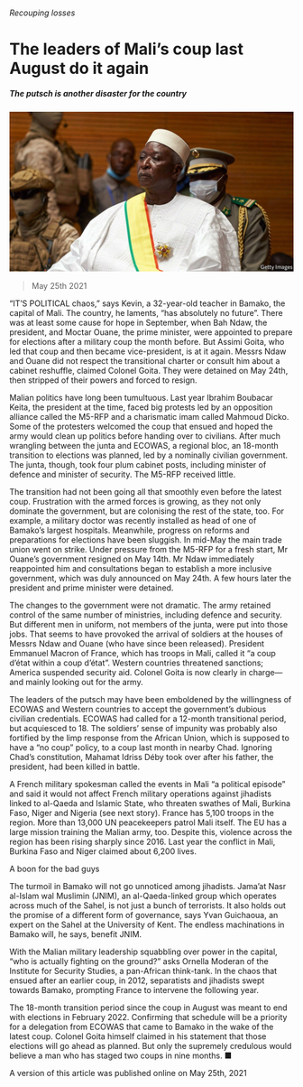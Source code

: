 ###### Recouping losses

# The leaders of Mali’s coup last August do it again 

##### The putsch is another disaster for the country 

![image](images/20210529_map504.jpg) 

> May 25th 2021 

“IT’S POLITICAL chaos,” says Kevin, a 32-year-old teacher in Bamako, the capital of Mali. The country, he laments, “has absolutely no future”. There was at least some cause for hope in September, when Bah Ndaw, the president, and Moctar Ouane, the prime minister, were appointed to prepare for elections after a military coup the month before. But Assimi Goita, who led that coup and then became vice-president, is at it again. Messrs Ndaw and Ouane did not respect the transitional charter or consult him about a cabinet reshuffle, claimed Colonel Goita. They were detained on May 24th, then stripped of their powers and forced to resign.

Malian politics have long been tumultuous. Last year Ibrahim Boubacar Keita, the president at the time, faced big protests led by an opposition alliance called the M5-RFP and a charismatic imam called Mahmoud Dicko. Some of the protesters welcomed the coup that ensued and hoped the army would clean up politics before handing over to civilians. After much wrangling between the junta and ECOWAS, a regional bloc, an 18-month transition to elections was planned, led by a nominally civilian government. The junta, though, took four plum cabinet posts, including minister of defence and minister of security. The M5-RFP received little.


The transition had not been going all that smoothly even before the latest coup. Frustration with the armed forces is growing, as they not only dominate the government, but are colonising the rest of the state, too. For example, a military doctor was recently installed as head of one of Bamako’s largest hospitals. Meanwhile, progress on reforms and preparations for elections have been sluggish. In mid-May the main trade union went on strike. Under pressure from the M5-RFP for a fresh start, Mr Ouane’s government resigned on May 14th. Mr Ndaw immediately reappointed him and consultations began to establish a more inclusive government, which was duly announced on May 24th. A few hours later the president and prime minister were detained.

The changes to the government were not dramatic. The army retained control of the same number of ministries, including defence and security. But different men in uniform, not members of the junta, were put into those jobs. That seems to have provoked the arrival of soldiers at the houses of Messrs Ndaw and Ouane (who have since been released). President Emmanuel Macron of France, which has troops in Mali, called it “a coup d’état within a coup d’état”. Western countries threatened sanctions; America suspended security aid. Colonel Goita is now clearly in charge—and mainly looking out for the army.

The leaders of the putsch may have been emboldened by the willingness of ECOWAS and Western countries to accept the government’s dubious civilian credentials. ECOWAS had called for a 12-month transitional period, but acquiesced to 18. The soldiers’ sense of impunity was probably also fortified by the limp response from the African Union, which is supposed to have a “no coup” policy, to a coup last month in nearby Chad. Ignoring Chad’s constitution, Mahamat Idriss Déby took over after his father, the president, had been killed in battle.

A French military spokesman called the events in Mali “a political episode” and said it would not affect French military operations against jihadists linked to al-Qaeda and Islamic State, who threaten swathes of Mali, Burkina Faso, Niger and Nigeria (see next story). France has 5,100 troops in the region. More than 13,000 UN peacekeepers patrol Mali itself. The EU has a large mission training the Malian army, too. Despite this, violence across the region has been rising sharply since 2016. Last year the conflict in Mali, Burkina Faso and Niger claimed about 6,200 lives.

A boon for the bad guys

The turmoil in Bamako will not go unnoticed among jihadists. Jama’at Nasr al-Islam wal Muslimin (JNIM), an al-Qaeda-linked group which operates across much of the Sahel, is not just a bunch of terrorists. It also holds out the promise of a different form of governance, says Yvan Guichaoua, an expert on the Sahel at the University of Kent. The endless machinations in Bamako will, he says, benefit JNIM.

With the Malian military leadership squabbling over power in the capital, “who is actually fighting on the ground?” asks Ornella Moderan of the Institute for Security Studies, a pan-African think-tank. In the chaos that ensued after an earlier coup, in 2012, separatists and jihadists swept towards Bamako, prompting France to intervene the following year.

The 18-month transition period since the coup in August was meant to end with elections in February 2022. Confirming that schedule will be a priority for a delegation from ECOWAS that came to Bamako in the wake of the latest coup. Colonel Goita himself claimed in his statement that those elections will go ahead as planned. But only the supremely credulous would believe a man who has staged two coups in nine months. ■

A version of this article was published online on May 25th, 2021

